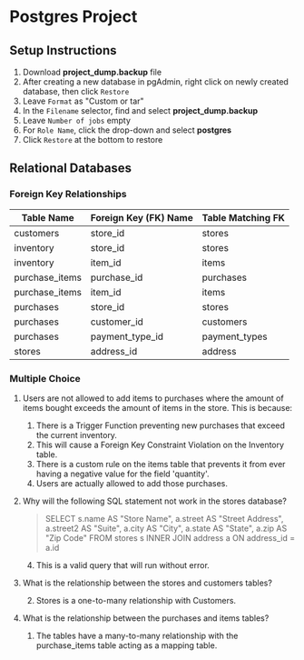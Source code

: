 # Postgres Project

## Setup Instructions

1. Download **project_dump.backup** file
2. After creating a new database in pgAdmin, right click on newly created database, then click `Restore`
3. Leave `Format` as "Custom or tar"
4. In the `Filename` selector, find and select **project_dump.backup**
5. Leave `Number of jobs` empty
6. For `Role Name`, click the drop-down and select **postgres**
7. Click `Restore` at the bottom to restore

## Relational Databases

### Foreign Key Relationships

| Table Name     | Foreign Key (FK) Name | Table Matching FK |
| -------------- | --------------------- | ----------------- |
| customers      | store_id              | stores            |
| inventory      | store_id              | stores            |
| inventory      | item_id               | items             |
| purchase_items | purchase_id           | purchases         |
| purchase_items | item_id               | items             |
| purchases      | store_id              | stores            |
| purchases      | customer_id           | customers         |
| purchases      | payment_type_id       | payment_types     |
| stores         | address_id            | address           |

### Multiple Choice

1. Users are not allowed to add items to purchases where the amount of items bought exceeds the amount of items in the store. This is because:

   1. There is a Trigger Function preventing new purchases that exceed the current inventory.
   2. This will cause a Foreign Key Constraint Violation on the Inventory table.
   3. There is a custom rule on the items table that prevents it from ever having a negative value for the field 'quantity'.
   4. Users are actually allowed to add those purchases.

2. Why will the following SQL statement not work in the stores database?

   > SELECT s.name AS "Store Name", a.street AS "Street Address", a.street2 AS "Suite", a.city AS "City", a.state AS "State", a.zip AS "Zip Code"
   > FROM stores s
   > INNER JOIN address a
   > ON address_id = a.id

   4. This is a valid query that will run without error.

3. What is the relationship between the stores and customers tables?

   2. Stores is a one-to-many relationship with Customers.

4. What is the relationship between the purchases and items tables?
   1. The tables have a many-to-many relationship with the purchase_items table acting as a mapping table.
